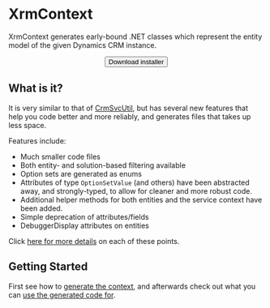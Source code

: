 XrmContext
======================

XrmContext generates early-bound .NET classes which represent the entity
model of the given Dynamics CRM instance.

<form method="get" action="files/install-latest.cmd">
<center><button type="submit" class="btn">Download installer</button></center>
</form>


What is it?
-----------

It is very similar to that of [CrmSvcUtil][crmsvcutil], but has several new features that 
help you code better and more reliably, and generates files that takes up less space.

Features include:

* Much smaller code files
* Both entity- and solution-based filtering available
* Option sets are generated as enums
* Attributes of type `OptionSetValue` (and others) have been abstracted away, 
  and strongly-typed, to allow for cleaner and more robust code.
* Additional helper methods for both entities and the service context have been added.
* Simple deprecation of attributes/fields
* DebuggerDisplay attributes on entities

Click [here for more details](functionality.html) on each of these points.

  [crmsvcutil]: https://msdn.microsoft.com/en-us/library/gg327844.aspx


Getting Started
---------------

First see how to [generate the context](tool-usage.html), and afterwards check
out what you can [use the generated code for](functionality.html).